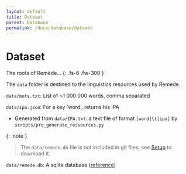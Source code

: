 ```yaml
---
layout: default
title: Dataset
parent: Database
permalink: /docs/database/dataset
---
```


# Dataset
The roots of Remède... 
{: .fs-6 .fw-300 }

The `data` folder is destined to the linguistics resources used by Remède.

`data/mots.txt`: List of ~1 000 000 words, comma separated

`data/ipa.json`: For a key 'word', returns his IPA
- Generated from `data/IPA.txt`: a text file of format `[word]\t[ipa]` by `scripts/pre_generate_ressources.py`

{: .note }
> The `data/remede.db` file is not included in git files, see [Setup](/docs/develop/setup#fetch-database) to download it.

`data/remede.db`: A sqlite database ([reference](https://docs.remede.camarm.fr/docs/database/db-schema))

